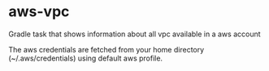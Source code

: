 # aws-vpc
Gradle task that shows information about all vpc available in a aws account

The aws credentials are fetched from your home directory (~/.aws/credentials) using default aws profile.  
